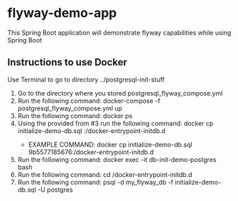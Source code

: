 # flyway-demo-app
This Spring Boot application will demonstrate flyway capabilities while using Spring Boot

## Instructions to use Docker
Use Terminal to go to directory ../postgresql-init-stuff
1. Go to the directory where you stored postgresql_flyway_compose.yml
2. Run the following command:  docker-compose -f postgresql_flyway_compose.yml up
3. Run the following command:  docker ps
4. Using the <CONTAINER ID> provided from #3 run the following command:  docker cp initialize-demo-db.sql <container-name>:/docker-entrypoint-initdb.d
   - EXAMPLE COMMAND:  docker cp initialize-demo-db.sql 9b5577185676:/docker-entrypoint-initdb.d
5.  Run the following command:  docker exec -it db-init-demo-postgres bash
6.  Run the following command:  cd /docker-entrypoint-initdb.d
7.  Run the following command:  psql -d my_flyway_db -f initialize-demo-db.sql -U postgres
  
